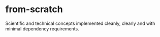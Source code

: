 # from-scratch
Scientific and technical concepts implemented cleanly, clearly and with minimal dependency requirements.
